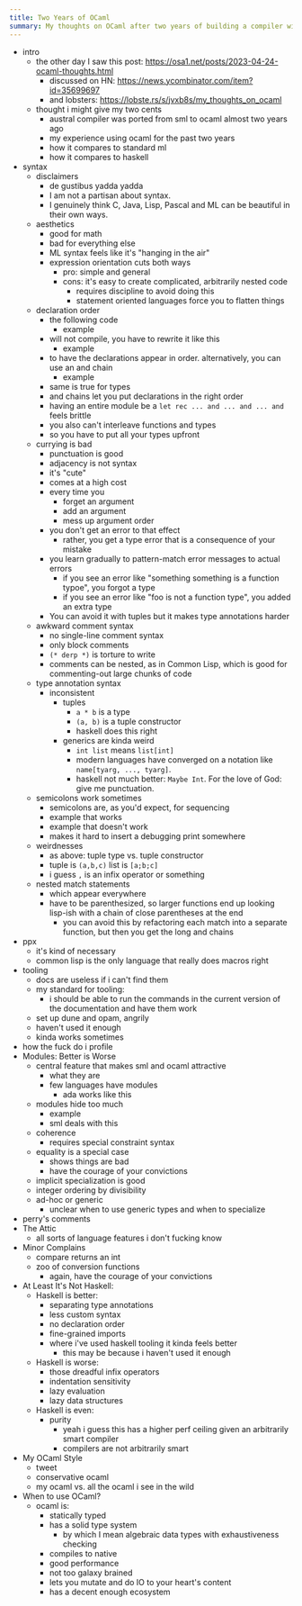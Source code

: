 ```yaml
---
title: Two Years of OCaml
summary: My thoughts on OCaml after two years of building a compiler with it.
---
```


- intro
    - the other day I saw this post: <https://osa1.net/posts/2023-04-24-ocaml-thoughts.html>
        - discussed on HN: https://news.ycombinator.com/item?id=35699697
        - and lobsters: https://lobste.rs/s/jvxb8s/my_thoughts_on_ocaml
    - thought i might give my two cents
        - austral compiler was ported from sml to ocaml almost two years ago
        - my experience using ocaml for the past two years
        - how it compares to standard ml
        - how it compares to haskell
- syntax
    - disclaimers
        - de gustibus yadda yadda
        - I am not a partisan about syntax.
        - I genuinely think C, Java, Lisp, Pascal and ML can be beautiful in their own ways.
    - aesthetics
        - good for math
        - bad for everything else
        - ML syntax feels like it's "hanging in the air"
        - expression orientation cuts both ways
            - pro: simple and general
            - cons: it's easy to create complicated, arbitrarily nested code
                - requires discipline to avoid doing this
                - statement oriented languages force you to flatten things
    - declaration order
        - the following code
            - example
        - will not compile, you have to rewrite it like this
            - example
        - to have the declarations appear in order. alternatively, you can use an and chain
            - example
        - same is true for types
        - and chains let you put declarations in the right order
        - having an entire module be a `let rec ... and ... and ... and` feels brittle
        - you also can't interleave functions and types
        - so you have to put all your types upfront
    - currying is bad
        - punctuation is good
        - adjacency is not syntax
        - it's "cute"
        - comes at a high cost
        - every time you
            - forget an argument
            - add an argument
            - mess up argument order
        - you don't get an error to that effect
            - rather, you get a type error that is a consequence of your mistake
        - you learn gradually to pattern-match error messages to actual errors
            - if you see an error like "something something is a function typoe", you forgot a type
            - if you see an error like "foo is not a function type", you added an extra type
        - You can avoid it with tuples but it makes type annotations harder
    - awkward comment syntax
        - no single-line comment syntax
        - only block comments
        - `(* derp *)` is torture to write
        - comments can be nested, as in Common Lisp, which is good for commenting-out large chunks of code
    - type annotation syntax
        - inconsistent
            - tuples
                - `a * b` is a type
                - `(a, b)` is a tuple constructor
                - haskell does this right
            - generics are kinda weird
                - `int list` means `list[int]`
                - modern languages have converged on a notation like `name[tyarg, ..., tyarg]`.
                - haskell not much better: `Maybe Int`. For the love of God: give me punctuation.
    - semicolons work sometimes
        - semicolons are, as you'd expect, for sequencing
        - example that works
        - example that doesn't work
        - makes it hard to insert a debugging print somewhere
    - weirdnesses
        - as above: tuple type vs. tuple constructor
        - tuple is `(a,b,c)` list is `[a;b;c]`
        - i guess `,` is an infix operator or something
    - nested match statements
        - which appear everywhere
        - have to be parenthesized, so larger functions end up looking lisp-ish with a chain of close parentheses at the end
            - you can avoid this by refactoring each match into a separate function, but then you get the long and chains
- ppx
    - it's kind of necessary
    - common lisp is the only language that really does macros right
- tooling
    - docs are useless if i can't find them
    - my standard for tooling:
        - i should be able to run the commands in the current version of the documentation and have them work
    - set up dune and opam, angrily
    - haven't used it enough
    - kinda works sometimes
- how the fuck do i profile
- Modules: Better is Worse
    - central feature that makes sml and ocaml attractive
        - what they are
        - few languages have modules
            - ada works like this
    - modules hide too much
        - example
        - sml deals with this
    - coherence
        - requires special constraint syntax
    - equality is a special case
        - shows things are bad
        - have the courage of your convictions
    - implicit specialization is good
    - integer ordering by divisibility
    - ad-hoc or generic
        - unclear when to use generic types and when to specialize
- perry's comments
- The Attic
    - all sorts of language features i don't fucking know
- Minor Complains
    - compare returns an int
    - zoo of conversion functions
        - again, have the courage of your convictions
- At Least It's Not Haskell:
    - Haskell is better:
        - separating type annotations
        - less custom syntax
        - no declaration order
        - fine-grained imports
        - where i've used haskell tooling it kinda feels better
            - this may be because i haven't used it enough
    - Haskell is worse:
        - those dreadful infix operators
        - indentation sensitivity
        - lazy evaluation
        - lazy data structures
    - Haskell is even:
        - purity
            - yeah i guess this has a higher perf ceiling given an arbitrarily smart compiler
            - compilers are not arbitrarily smart
- My OCaml Style
    - tweet
    - conservative ocaml
    - my ocaml vs. all the ocaml i see in the wild
- When to use OCaml?
    - ocaml is:
        - statically typed
        - has a solid type system
            - by which I mean algebraic data types with exhaustiveness checking
        - compiles to native
        - good performance
        - not too galaxy brained
        - lets you mutate and do IO to your heart's content
        - has a decent enough ecosystem